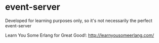 # event-server
Developed for learning purposes only, so it's not necessarily the perfect event-server

Learn You Some Erlang for Great Good!: http://learnyousomeerlang.com/
